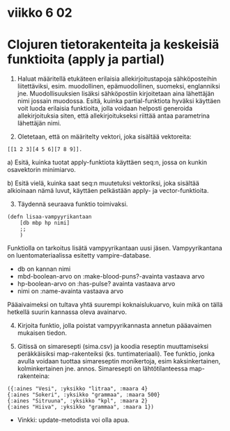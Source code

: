 # viikko 6 02


# Clojuren tietorakenteita ja keskeisiä funktioita (apply ja partial)


1. Haluat määritellä etukäteen erilaisia allekirjoitustapoja sähköposteihin liitettäviksi, esim. muodollinen, epämuodollinen, suomeksi, englanniksi jne. 
Muodollisuuksien lisäksi sähköpostiin  kirjoitetaan aina lähettäjän nimi jossain muodossa.
Esitä, kuinka partial-funktiota hyväksi käyttäen voit luoda erilaisia funktioita, jolla voidaan helposti generoida allekirjoituksia siten, että allekirjoitukseksi riittää antaa parametrina lähettäjän nimi.

2. Oletetaan, että on määritelty vektori, joka sisältää vektoreita: 
```
[[1 2 3][4 5 6][7 8 9]].
```
a) Esitä, kuinka tuotat apply-funktiota käyttäen seq:n, jossa on kunkin osavektorin minimiarvo.

b) Esitä vielä, kuinka saat seq:n muutetuksi vektoriksi, joka sisältää alkioinaan nämä luvut, käyttäen pelkästään apply- ja vector-funktioita.

3. Täydennä seuraava funktio toimivaksi. 
```
(defn lisaa-vampyyrikantaan 
    [db mbp hp nimi]
    ;; 
    )
```
Funktiolla on tarkoitus lisätä vampyyrikantaan uusi jäsen. 
Vampyyrikantana on luentomateriaalissa esitetty vampire-database.

- db on kannan nimi
- mbd-boolean-arvo on :make-blood-puns?-avainta vastaava arvo
- hp-boolean-arvo on :has-pulse? avainta vastaava arvo
- nimi on :name-avainta vastaava arvo

Pääaivaimeksi on tultava yhtä suurempi koknaislukuarvo, kuin mikä on tällä hetkellä suurin kannassa oleva avainarvo. 

4. Kirjoita funktio, jolla poistat vampyyrikannasta annetun pääavaimen mukaisen tiedon.

5. Gitissä on simaresepti (sima.csv) ja koodia reseptin muuttamiseksi peräkkäisiksi map-rakenteiksi (ks. tuntimateriaali).
Tee funktio, jonka avulla voidaan tuottaa simareseptin monikertoja, esim kaksinkertainen, kolminkertainen jne. annos.
Simaresepti on lähtötilanteessa map-rakenteina:
```
({:aines "Vesi", :yksikko "litraa", :maara 4} 
{:aines "Sokeri", :yksikko "grammaa", :maara 500} 
{:aines "Sitruuna", :yksikko "kpl", :maara 2} 
{:aines "Hiiva", :yksikko "grammaa", :maara 1})
```
* Vinkki: update-metodista voi olla apua.